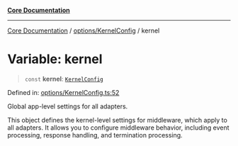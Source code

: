 [**Core Documentation**](../../../README.md)

***

[Core Documentation](../../../README.md) / [options/KernelConfig](../README.md) / kernel

# Variable: kernel

> `const` **kernel**: [`KernelConfig`](../interfaces/KernelConfig.md)

Defined in: [options/KernelConfig.ts:52](https://github.com/stonemjs/core/blob/e2fddc9518734748c09a72d4b4064dd1d4c1288c/src/options/KernelConfig.ts#L52)

Global app-level settings for all adapters.

This object defines the kernel-level settings for middleware, which apply to all adapters.
It allows you to configure middleware behavior, including event processing, response handling,
and termination processing.
